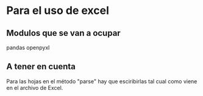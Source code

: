 # Para el uso de excel

## Modulos que se van a ocupar
pandas
openpyxl

## A tener en cuenta
Para las hojas en el método "parse" hay que esciribirlas tal cual como viene en el archivo de Excel.